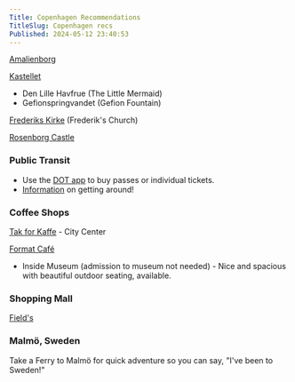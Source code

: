 ```yaml
---
Title: Copenhagen Recommendations
TitleSlug: Copenhagen recs
Published: 2024-05-12 23:40:53
---
```


[Amalienborg](https://www.kongernessamling.dk/en/amalienborg/)

[Kastellet](https://www.forsvaret.dk/da/side/kastellet) 

* Den Lille Havfrue (The Little Mermaid)
* Gefionspringvandet (Gefion Fountain)

[Frederiks Kirke](https://www.marmorkirken.dk/) (Frederik's Church)

[Rosenborg Castle](https://www.kongernessamling.dk/en/rosenborg/)

### Public Transit
* Use the [DOT app](https://www.publictransport.dk/app) to buy passes or individual tickets. 
* [Information](https://www.visitcopenhagen.com/copenhagen/planning/public-transport) on getting around!

### Coffee Shops
[Tak for Kaffe](https://takforkaffe.nu/) - City Center

[Format Café](https://formatcafe.dk/)  
* Inside Museum (admission to museum not needed) - Nice and spacious with beautiful outdoor seating, available.

### Shopping Mall
[Field's](https://fields.steenstrom.dk/)

### Malmö, Sweden
Take a Ferry to Malmö for quick adventure so you can say, "I've been to Sweden!"
